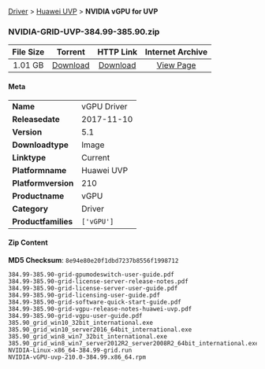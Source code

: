 
[Driver](/README.md)  >  [Huawei UVP](/index/Driver/Huawei_UVP.md)  >  **NVIDIA vGPU for UVP**


### NVIDIA-GRID-UVP-384.99-385.90.zip

| **File Size** | **Torrent**  | **HTTP Link** | **Internet Archive** |
|:-------------:|:------------:|:-------------:|:--------------------:|
| 1.01 GB |  [Download](https://archive.org/download/nvgpu_NVIDIA-GRID-UVP-384.99-385.90.zip/nvgpu_NVIDIA-GRID-UVP-384.99-385.90.zip_archive.torrent)       | [Download](https://archive.org/compress/nvgpu_NVIDIA-GRID-UVP-384.99-385.90.zip) | [View Page](https://archive.org/details/nvgpu_NVIDIA-GRID-UVP-384.99-385.90.zip)       |

#### Meta

<table>
<tr><td><strong>Name</strong></td><td>vGPU Driver</td></tr>
<tr><td><strong>Releasedate</strong></td><td>2017-11-10</td></tr>
<tr><td><strong>Version</strong></td><td>5.1</td></tr>
<tr><td><strong>Downloadtype</strong></td><td>Image</td></tr>
<tr><td><strong>Linktype</strong></td><td>Current</td></tr>
<tr><td><strong>Platformname</strong></td><td>Huawei UVP</td></tr>
<tr><td><strong>Platformversion</strong></td><td>210</td></tr>
<tr><td><strong>Productname</strong></td><td>vGPU</td></tr>
<tr><td><strong>Category</strong></td><td>Driver</td></tr>
<tr><td><strong>Productfamilies</strong></td><td><code>['vGPU']</code></td></tr>
</table>

#### Zip Content

**MD5 Checksum**: `8e94e80e20f1dbd7237b8556f1998712`

```text
384.99-385.90-grid-gpumodeswitch-user-guide.pdf
384.99-385.90-grid-license-server-release-notes.pdf
384.99-385.90-grid-license-server-user-guide.pdf
384.99-385.90-grid-licensing-user-guide.pdf
384.99-385.90-grid-software-quick-start-guide.pdf
384.99-385.90-grid-vgpu-release-notes-huawei-uvp.pdf
384.99-385.90-grid-vgpu-user-guide.pdf
385.90_grid_win10_32bit_international.exe
385.90_grid_win10_server2016_64bit_international.exe
385.90_grid_win8_win7_32bit_international.exe
385.90_grid_win8_win7_server2012R2_server2008R2_64bit_international.exe
NVIDIA-Linux-x86_64-384.99-grid.run
NVIDIA-vGPU-uvp-210.0-384.99.x86_64.rpm
```
